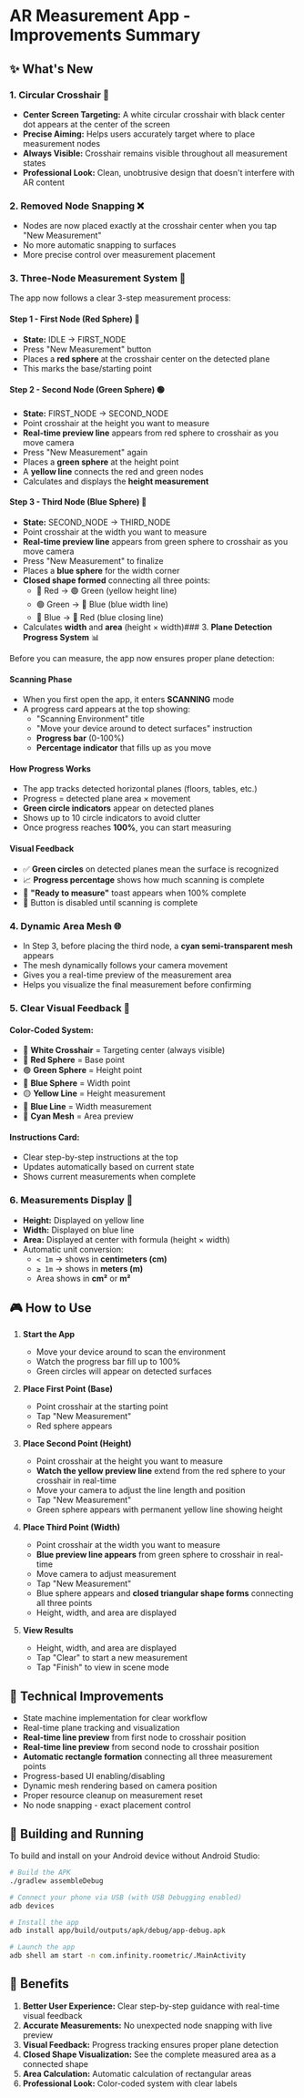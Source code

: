 # AR Measurement App - Improvements Summary

## ✨ What's New

### 1. **Circular Crosshair** 🎯

- **Center Screen Targeting:** A white circular crosshair with black center dot appears at the center of the screen
- **Precise Aiming:** Helps users accurately target where to place measurement nodes
- **Always Visible:** Crosshair remains visible throughout all measurement states
- **Professional Look:** Clean, unobtrusive design that doesn't interfere with AR content

### 2. **Removed Node Snapping** ❌

- Nodes are now placed exactly at the crosshair center when you tap "New Measurement"
- No more automatic snapping to surfaces
- More precise control over measurement placement

### 3. **Three-Node Measurement System** 🎯

The app now follows a clear 3-step measurement process:

#### **Step 1 - First Node (Red Sphere)** 🔴

- **State:** IDLE → FIRST_NODE
- Press "New Measurement" button
- Places a **red sphere** at the crosshair center on the detected plane
- This marks the base/starting point

#### **Step 2 - Second Node (Green Sphere)** 🟢

- **State:** FIRST_NODE → SECOND_NODE
- Point crosshair at the height you want to measure
- **Real-time preview line** appears from red sphere to crosshair as you move camera
- Press "New Measurement" again
- Places a **green sphere** at the height point
- A **yellow line** connects the red and green nodes
- Calculates and displays the **height measurement**

#### **Step 3 - Third Node (Blue Sphere)** 🔵

- **State:** SECOND_NODE → THIRD_NODE
- Point crosshair at the width you want to measure
- **Real-time preview line** appears from green sphere to crosshair as you move camera
- Press "New Measurement" to finalize
- Places a **blue sphere** for the width corner
- **Closed shape formed** connecting all three points:
  - 🔴 Red → 🟢 Green (yellow height line)
  - 🟢 Green → 🔵 Blue (blue width line)
  - 🔵 Blue → 🔴 Red (blue closing line)
- Calculates **width** and **area** (height × width)### 3. **Plane Detection Progress System** 📊

Before you can measure, the app now ensures proper plane detection:

#### **Scanning Phase**

- When you first open the app, it enters **SCANNING** mode
- A progress card appears at the top showing:
  - "Scanning Environment" title
  - "Move your device around to detect surfaces" instruction
  - **Progress bar** (0-100%)
  - **Percentage indicator** that fills up as you move

#### **How Progress Works**

- The app tracks detected horizontal planes (floors, tables, etc.)
- Progress = detected plane area × movement
- **Green circle indicators** appear on detected planes
- Shows up to 10 circle indicators to avoid clutter
- Once progress reaches **100%**, you can start measuring

#### **Visual Feedback**

- ✅ **Green circles** on detected planes mean the surface is recognized
- 📈 **Progress percentage** shows how much scanning is complete
- 🎯 **"Ready to measure"** toast appears when 100% complete
- 🚫 Button is disabled until scanning is complete

### 4. **Dynamic Area Mesh** 🌐

- In Step 3, before placing the third node, a **cyan semi-transparent mesh** appears
- The mesh dynamically follows your camera movement
- Gives you a real-time preview of the measurement area
- Helps you visualize the final measurement before confirming

### 5. **Clear Visual Feedback** 📱

#### **Color-Coded System:**

- 🎯 **White Crosshair** = Targeting center (always visible)
- 🔴 **Red Sphere** = Base point
- 🟢 **Green Sphere** = Height point
- 🔵 **Blue Sphere** = Width point
- 🟡 **Yellow Line** = Height measurement
- 🔵 **Blue Line** = Width measurement
- 🌊 **Cyan Mesh** = Area preview

#### **Instructions Card:**

- Clear step-by-step instructions at the top
- Updates automatically based on current state
- Shows current measurements when complete

### 6. **Measurements Display** 📏

- **Height:** Displayed on yellow line
- **Width:** Displayed on blue line
- **Area:** Displayed at center with formula (height × width)
- Automatic unit conversion:
  - `< 1m` → shows in **centimeters (cm)**
  - `≥ 1m` → shows in **meters (m)**
  - Area shows in **cm²** or **m²**

## 🎮 How to Use

1. **Start the App**

   - Move your device around to scan the environment
   - Watch the progress bar fill up to 100%
   - Green circles will appear on detected surfaces

2. **Place First Point (Base)**

   - Point crosshair at the starting point
   - Tap "New Measurement"
   - Red sphere appears

3. **Place Second Point (Height)**

   - Point crosshair at the height you want to measure
   - **Watch the yellow preview line** extend from the red sphere to your crosshair in real-time
   - Move your camera to adjust the line length and position
   - Tap "New Measurement"
   - Green sphere appears with permanent yellow line showing height

4. **Place Third Point (Width)**

   - Point crosshair at the width you want to measure
   - **Blue preview line appears** from green sphere to crosshair in real-time
   - Move camera to adjust measurement
   - Tap "New Measurement"
   - Blue sphere appears and **closed triangular shape forms** connecting all three points
   - Height, width, and area are displayed

5. **View Results**
   - Height, width, and area are displayed
   - Tap "Clear" to start a new measurement
   - Tap "Finish" to view in scene mode

## 🔧 Technical Improvements

- State machine implementation for clear workflow
- Real-time plane tracking and visualization
- **Real-time line preview** from first node to crosshair position
- **Real-time line preview** from second node to crosshair position
- **Automatic rectangle formation** connecting all three measurement points
- Progress-based UI enabling/disabling
- Dynamic mesh rendering based on camera position
- Proper resource cleanup on measurement reset
- No node snapping - exact placement control

## 📱 Building and Running

To build and install on your Android device without Android Studio:

```bash
# Build the APK
./gradlew assembleDebug

# Connect your phone via USB (with USB Debugging enabled)
adb devices

# Install the app
adb install app/build/outputs/apk/debug/app-debug.apk

# Launch the app
adb shell am start -n com.infinity.roometric/.MainActivity
```

## 🎯 Benefits

1. **Better User Experience:** Clear step-by-step guidance with real-time visual feedback
2. **Accurate Measurements:** No unexpected node snapping with live preview
3. **Visual Feedback:** Progress tracking ensures proper plane detection
4. **Closed Shape Visualization:** See the complete measured area as a connected shape
5. **Area Calculation:** Automatic calculation of rectangular areas
6. **Professional Look:** Color-coded system with clear labels
